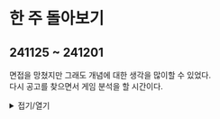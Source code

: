 # 한 주 돌아보기
## 241125 ~ 241201
면접을 망쳤지만 그래도 개념에 대한 생각을 많이할 수 있었다.\
다시 공고를 찾으면서 게임 분석을 할 시간이다.

<details>
<summary>접기/열기</summary>


![image](https://github.com/user-attachments/assets/6e43710e-0a3f-4617-8e09-7112a166fddb)

</details>


